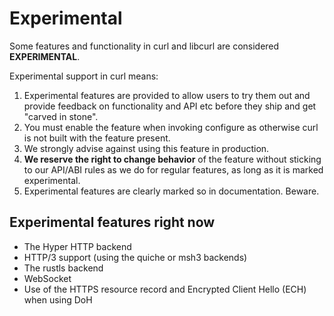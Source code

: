 # Experimental

Some features and functionality in curl and libcurl are considered
**EXPERIMENTAL**.

Experimental support in curl means:

1. Experimental features are provided to allow users to try them out and
   provide feedback on functionality and API etc before they ship and get
   "carved in stone".
2. You must enable the feature when invoking configure as otherwise curl is
   not built with the feature present.
3. We strongly advise against using this feature in production.
4. **We reserve the right to change behavior** of the feature without sticking
   to our API/ABI rules as we do for regular features, as long as it is marked
   experimental.
5. Experimental features are clearly marked so in documentation. Beware.

## Experimental features right now

 - The Hyper HTTP backend
 - HTTP/3 support (using the quiche or msh3 backends)
 - The rustls backend
 - WebSocket
 - Use of the HTTPS resource record and Encrypted Client Hello (ECH) when using DoH
